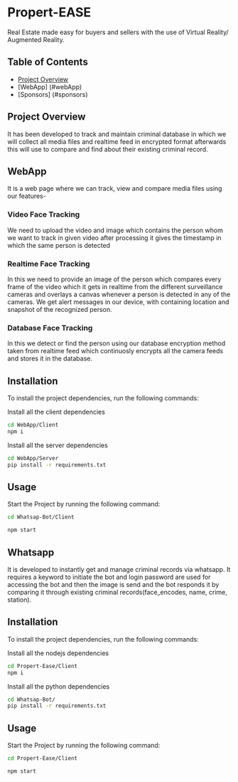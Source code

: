 # Propert-EASE
Real Estate made easy for buyers and sellers with the use of Virtual Reality/ Augmented Reality.

## Table of Contents
- [Project Overview](#project-overview)
- [WebApp] (#webApp)
- [Sponsors] (#sponsors)


## Project Overview
It has been developed to track and maintain criminal database in which we will collect all media files and realtime feed in encrypted format afterwards this will use to compare and find about their existing criminal record.
<br>

## WebApp <a name="webapp"></a>
It is a web page where we can track, view and compare media files using our features-

### Video Face Tracking
We need to upload the video and image which contains the person whom we want to track in given video after processing it gives the timestamp in which the same person is detected

### Realtime Face Tracking
In this we need to provide an image of the person which compares every frame of the video which it gets in realtime from the different surveillance cameras and overlays a canvas whenever a person is detected in any of the cameras. We get alert messages in our device, with containing location and snapshot of the recognized person.

### Database Face Tracking
In this we detect or find the person using our database encryption method taken from realtime feed which continuosly encrypts all the camera feeds and stores it in the database.

## Installation
To install the project dependencies, run the following commands:
<br>

Install all the client dependencies
```bash
cd WebApp/Client
npm i
```

Install all the server dependencies 
```bash
cd WebApp/Server
pip install -r requirements.txt
```

## Usage
Start the Project by running the following command:
```bash
cd Whatsap-Bot/Client

npm start
```

## Whatsapp <a name="whatsapp-bot"></a>
It is developed to instantly get and manage criminal records via whatsapp. It requires a keyword to initiate the bot and login password are used for accessing the bot and then the image is send and the bot responds it by comparing it through existing criminal records(face_encodes, name, crime, station).

## Installation
To install the project dependencies, run the following commands:
<br>

Install all the nodejs dependencies
```bash
cd Propert-Ease/Client
npm i
```

Install all the python dependencies 
```bash
cd Whatsap-Bot/
pip install -r requirements.txt
```

## Usage
Start the Project by running the following command:
```bash
cd Propert-Ease/Client

npm start
```
